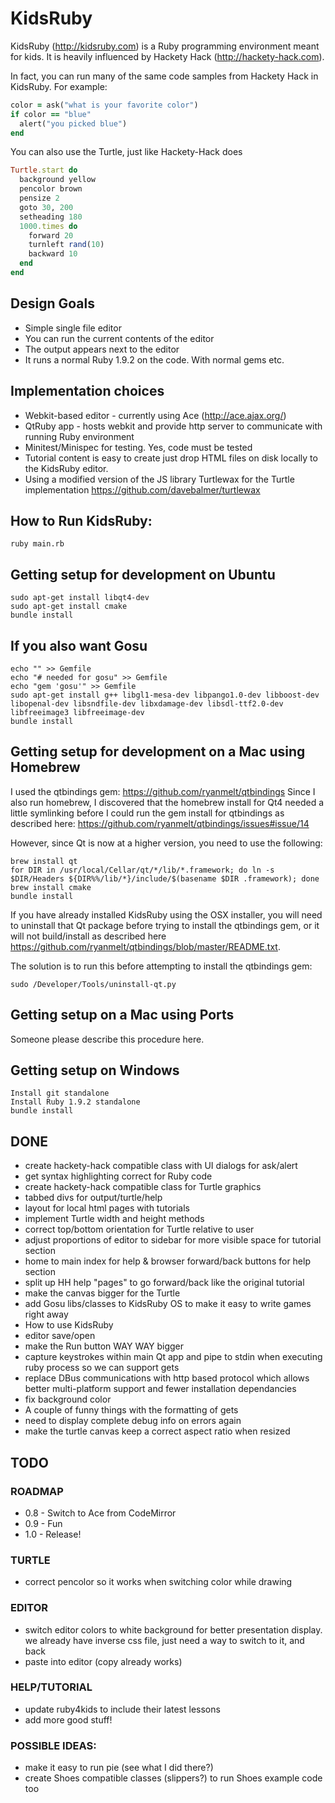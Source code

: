 # KidsRuby

KidsRuby (http://kidsruby.com) is a Ruby programming environment meant for kids. It is heavily influenced by Hackety Hack (http://hackety-hack.com). 

In fact, you can run many of the same code samples from Hackety Hack in KidsRuby. For example:

``` ruby
color = ask("what is your favorite color")
if color == "blue"
  alert("you picked blue")
end
```

You can also use the Turtle, just like Hackety-Hack does

``` ruby
Turtle.start do
  background yellow
  pencolor brown
  pensize 2
  goto 30, 200
  setheading 180
  1000.times do
    forward 20
    turnleft rand(10)
    backward 10
  end
end
```

## Design Goals
* Simple single file editor
* You can run the current contents of the editor
* The output appears next to the editor
* It runs a normal Ruby 1.9.2 on the code. With normal gems etc.

## Implementation choices
* Webkit-based editor - currently using Ace (http://ace.ajax.org/)
* QtRuby app - hosts webkit and provide http server to communicate with running Ruby environment
* Minitest/Minispec for testing. Yes, code must be tested
* Tutorial content is easy to create just drop HTML files on disk locally to the KidsRuby editor.
* Using a modified version of the JS library Turtlewax for the Turtle implementation https://github.com/davebalmer/turtlewax

## How to Run KidsRuby:

    ruby main.rb

## Getting setup for development on Ubuntu
    sudo apt-get install libqt4-dev
    sudo apt-get install cmake
    bundle install

## If you also want Gosu
    echo "" >> Gemfile
    echo "# needed for gosu" >> Gemfile
    echo "gem 'gosu'" >> Gemfile
    sudo apt-get install g++ libgl1-mesa-dev libpango1.0-dev libboost-dev libopenal-dev libsndfile-dev libxdamage-dev libsdl-ttf2.0-dev libfreeimage3 libfreeimage-dev
    bundle install
    
## Getting setup for development on a Mac using Homebrew
I used the qtbindings gem: https://github.com/ryanmelt/qtbindings
Since I also run homebrew, I discovered that the homebrew install for Qt4 needed a little symlinking before I could run the gem install for qtbindings as described here: https://github.com/ryanmelt/qtbindings/issues#issue/14

However, since Qt is now at a higher version, you need to use the following:

    brew install qt
    for DIR in /usr/local/Cellar/qt/*/lib/*.framework; do ln -s $DIR/Headers ${DIR%%/lib/*}/include/$(basename $DIR .framework); done
    brew install cmake
    bundle install

If you have already installed KidsRuby using the OSX installer, you will need to uninstall that Qt package before trying to install the qtbindings gem, or it will not build/install as described here https://github.com/ryanmelt/qtbindings/blob/master/README.txt.

The solution is to run this before attempting to install the qtbindings gem:

    sudo /Developer/Tools/uninstall-qt.py

## Getting setup on a Mac using Ports
Someone please describe this procedure here.

## Getting setup on Windows
    Install git standalone
    Install Ruby 1.9.2 standalone
    bundle install


## DONE
* create hackety-hack compatible class with UI dialogs for ask/alert
* get syntax highlighting correct for Ruby code
* create hackety-hack compatible class for Turtle graphics
* tabbed divs for output/turtle/help
* layout for local html pages with tutorials
* implement Turtle width and height methods
* correct top/bottom orientation for Turtle relative to user
* adjust proportions of editor to sidebar for more visible space for tutorial section
* home to main index for help & browser forward/back buttons for help section
* split up HH help "pages" to go forward/back like the original tutorial
* make the canvas bigger for the Turtle
* add Gosu libs/classes to KidsRuby OS to make it easy to write games right away
* How to use KidsRuby
* editor save/open
* make the Run button WAY WAY bigger
* capture keystrokes within main Qt app and pipe to stdin when executing ruby process so we can support gets
* replace DBus communications with http based protocol which allows better multi-platform support and fewer installation dependancies
* fix background color
* A couple of funny things with the formatting of gets
* need to display complete debug info on errors again
* make the turtle canvas keep a correct aspect ratio when resized

## TODO

### ROADMAP
* 0.8 - Switch to Ace from CodeMirror
* 0.9 - Fun
* 1.0 - Release!

### TURTLE
* correct pencolor so it works when switching color while drawing

### EDITOR
* switch editor colors to white background for better presentation display. we already have inverse css file, just need a way to switch to it, and back
* paste into editor (copy already works)

### HELP/TUTORIAL
* update ruby4kids to include their latest lessons
* add more good stuff!

### POSSIBLE IDEAS:
* make it easy to run pie (see what I did there?)
* create Shoes compatible classes (slippers?) to run Shoes example code too
